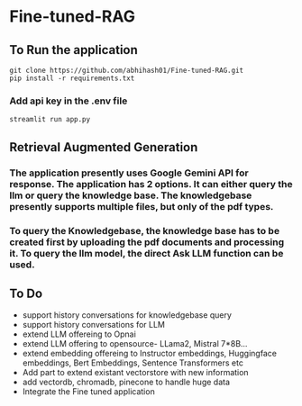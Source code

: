 # Fine-tuned-RAG

  

## To Run the application

  

    git clone https://github.com/abhihash01/Fine-tuned-RAG.git
    pip install -r requirements.txt

### Add api key in the .env file    
    
    streamlit run app.py

  

## Retrieval Augmented Generation

  

### The application presently uses Google Gemini API for response. The application has 2 options. It can either query the llm or query the knowledge base. The knowledgebase presently supports multiple files, but only of the pdf types.

  

### To query the Knowledgebase, the knowledge base has to be created first by uploading the pdf documents and processing it. To query the llm model, the direct Ask LLM function can be used.

  
  

## To Do
* support history conversations for knowledgebase query
* support history conversations for LLM
* extend LLM offereing to Opnai
* extend LLM offering to opensource- LLama2, Mistral 7*8B...
* extend embedding offereing to Instructor embeddings, Huggingface embeddings, Bert Embeddings, Sentence Transformers etc
* Add part to extend existant vectorstore with new information
* add vectordb, chromadb, pinecone to handle huge data
*  Integrate the Fine tuned application